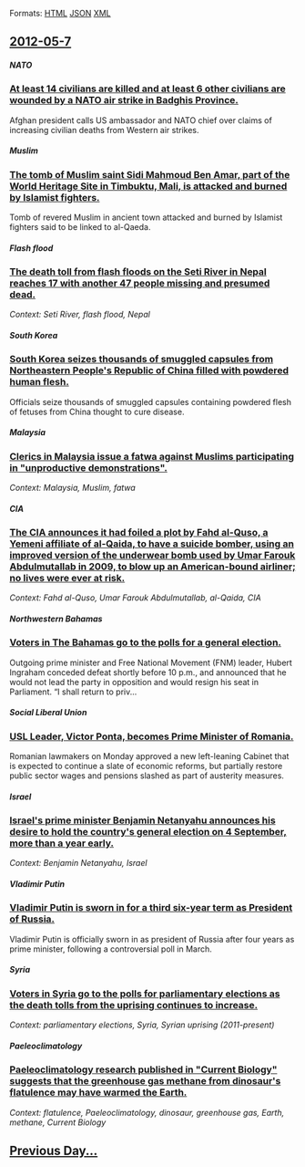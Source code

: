 
Formats: [HTML](2012/05/7/index.html)  [JSON](2012/05/7/index.json)  [XML](2012/05/7/index.xml)  

## [2012-05-7](/news/2012/05/7/index.md)

##### NATO
### [At least 14 civilians are killed and at least 6 other civilians are wounded by a NATO air strike in Badghis Province. ](/news/2012/05/7/at-least-14-civilians-are-killed-and-at-least-6-other-civilians-are-wounded-by-a-nato-air-strike-in-badghis-province.md)
Afghan president calls US ambassador and NATO chief over claims of increasing civilian deaths from Western air strikes.

##### Muslim
### [The tomb of Muslim saint Sidi Mahmoud Ben Amar, part of the World Heritage Site in Timbuktu, Mali, is attacked and burned by Islamist fighters. ](/news/2012/05/7/the-tomb-of-muslim-saint-sidi-mahmoud-ben-amar-part-of-the-world-heritage-site-in-timbuktu-mali-is-attacked-and-burned-by-islamist-fighte.md)
Tomb of revered Muslim in ancient town attacked and burned by Islamist fighters said to be linked to al-Qaeda.

##### Flash flood
### [The death toll from flash floods on the Seti River in Nepal reaches 17 with another 47 people missing and presumed dead. ](/news/2012/05/7/the-death-toll-from-flash-floods-on-the-seti-river-in-nepal-reaches-17-with-another-47-people-missing-and-presumed-dead.md)
_Context: Seti River, flash flood, Nepal_

##### South Korea
### [South Korea seizes thousands of smuggled capsules from Northeastern People's Republic of China filled with powdered human flesh. ](/news/2012/05/7/south-korea-seizes-thousands-of-smuggled-capsules-from-northeastern-people-s-republic-of-china-filled-with-powdered-human-flesh.md)
Officials seize thousands of smuggled capsules containing powdered flesh of fetuses from China thought to cure disease.

##### Malaysia
### [Clerics in Malaysia issue a fatwa against Muslims participating in "unproductive demonstrations". ](/news/2012/05/7/clerics-in-malaysia-issue-a-fatwa-against-muslims-participating-in-unproductive-demonstrations.md)
_Context: Malaysia, Muslim, fatwa_

##### CIA
### [The CIA announces it had foiled a plot by Fahd al-Quso, a Yemeni affiliate of al-Qaida, to have a suicide bomber, using an improved version of the underwear bomb used by Umar Farouk Abdulmutallab in 2009, to blow up an American-bound airliner; no lives were ever at risk. ](/news/2012/05/7/the-cia-announces-it-had-foiled-a-plot-by-fahd-al-quso-a-yemeni-affiliate-of-al-qaida-to-have-a-suicide-bomber-using-an-improved-version.md)
_Context: Fahd al-Quso, Umar Farouk Abdulmutallab, al-Qaida, CIA_

##### Northwestern Bahamas
### [Voters in The Bahamas go to the polls for a general election. ](/news/2012/05/7/voters-in-the-bahamas-go-to-the-polls-for-a-general-election.md)
Outgoing prime minister and Free National Movement (FNM) leader, Hubert Ingraham conceded defeat shortly before 10 p.m., and announced that he would not lead the party in opposition and would resign his seat in Parliament. “I shall return to priv...

##### Social Liberal Union
### [USL Leader, Victor Ponta, becomes Prime Minister of Romania. ](/news/2012/05/7/usl-leader-victor-ponta-becomes-prime-minister-of-romania.md)
Romanian lawmakers on Monday approved a new left-leaning Cabinet that is expected to continue a slate of economic reforms, but partially restore public sector wages and pensions slashed as part of austerity measures.

##### Israel
### [Israel's prime minister Benjamin Netanyahu announces his desire to hold the country's general election on 4 September, more than a year early. ](/news/2012/05/7/israel-s-prime-minister-benjamin-netanyahu-announces-his-desire-to-hold-the-country-s-general-election-on-4-september-more-than-a-year-earl.md)
_Context: Benjamin Netanyahu, Israel_

##### Vladimir Putin
### [Vladimir Putin is sworn in for a third six-year term as President of Russia. ](/news/2012/05/7/vladimir-putin-is-sworn-in-for-a-third-six-year-term-as-president-of-russia.md)
Vladimir Putin is officially sworn in as president of Russia after four years as prime minister, following a controversial poll in March.

##### Syria
### [Voters in Syria go to the polls for parliamentary elections as the death tolls from the uprising continues to increase. ](/news/2012/05/7/voters-in-syria-go-to-the-polls-for-parliamentary-elections-as-the-death-tolls-from-the-uprising-continues-to-increase.md)
_Context: parliamentary elections, Syria, Syrian uprising (2011-present)_

##### Paeleoclimatology
### [Paeleoclimatology research published in "Current Biology" suggests that the greenhouse gas methane from dinosaur's flatulence may have warmed the Earth. ](/news/2012/05/7/paeleoclimatology-research-published-in-current-biology-suggests-that-the-greenhouse-gas-methane-from-dinosaur-s-flatulence-may-have-warme.md)
_Context: flatulence, Paeleoclimatology, dinosaur, greenhouse gas, Earth, methane, Current Biology_

## [Previous Day...](/news/2012/05/6/index.md)

